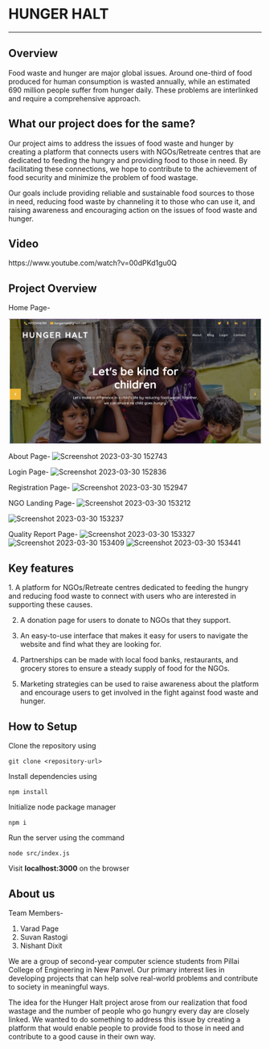 <h1>HUNGER HALT</h1>
<hr>
<h2>Overview</h2>
Food waste and hunger are major global issues. Around one-third of food produced for human consumption is wasted annually, while an estimated 690 million people suffer from hunger daily. These problems are interlinked and require a comprehensive approach.

<h2>What our project does for the same?</h2>
Our project aims to address the issues of food waste and hunger by creating a platform that connects users with NGOs/Retreate centres that are dedicated to feeding the hungry and providing food to those in need. By facilitating these connections, we hope to contribute to the achievement of food security and minimize the problem of food wastage.

Our goals include providing reliable and sustainable food sources to those in need, reducing food waste by channeling it to those who can use it, and raising awareness and encouraging action on the issues of food waste and hunger.

<h2>Video</h2>
https://www.youtube.com/watch?v=00dPKd1gu0Q

<h2>Project Overview</h2>
Home Page- 

![Screenshot](./images/ss2.png)



About Page-
![Screenshot 2023-03-30 152743](https://user-images.githubusercontent.com/113460779/228800636-de2845d4-5e59-46e9-80fb-579416cacab9.png)

Login Page-
![Screenshot 2023-03-30 152836](https://user-images.githubusercontent.com/113460779/228800888-33c2460d-4b0a-4bce-882f-56a9b4147872.png)

Registration Page-
![Screenshot 2023-03-30 152947](https://user-images.githubusercontent.com/113460779/228801171-f96b4b05-132a-4e2f-934d-d640c621d287.png)

NGO Landing Page-
![Screenshot 2023-03-30 153212](https://user-images.githubusercontent.com/113460779/228801789-e3bbbf9e-23a0-4948-8479-6d3adf2aca80.png)


![Screenshot 2023-03-30 153237](https://user-images.githubusercontent.com/113460779/228801890-e7f58ef4-63fa-4cf5-a199-5b347ea99d08.png)

Quality Report Page-
![Screenshot 2023-03-30 153327](https://user-images.githubusercontent.com/113460779/228802138-2d6db004-fbce-48d5-a804-5eb5b4c6c99f.png)
![Screenshot 2023-03-30 153409](https://user-images.githubusercontent.com/113460779/228802318-3466fb23-fd4a-4c61-9958-1fc3629fa21f.png)
![Screenshot 2023-03-30 153441](https://user-images.githubusercontent.com/113460779/228802460-6c82b718-bb9d-4d68-b18d-516d9f554b37.png)


<h2>Key features</h2>
1. A platform for NGOs/Retreate centres dedicated to feeding the hungry and reducing food waste to connect with users who are interested in supporting these causes.

2.  A donation page for users to donate to NGOs that they support.

3. An easy-to-use interface that makes it easy for users to navigate the website and find what they are looking for.

4. Partnerships can be made with local food banks, restaurants, and grocery stores to ensure a steady supply of food for the NGOs.

5. Marketing strategies can be used  to raise awareness about the platform and encourage users to get involved in the fight against food waste and hunger.


<h2>How to Setup</h2>
Clone the repository using 

```
git clone <repository-url>
```

Install dependencies using 
```
npm install
```
Initialize node package manager
```
npm i
```
Run the server using the command 
```
node src/index.js
```
Visit <b>localhost:3000</b> on the browser 
<h2>About us</h2>

Team Members- 

1. Varad Page
2. Suvan Rastogi
3. Nishant Dixit

We are a group of second-year computer science students from Pillai College of Engineering in New Panvel. Our primary interest lies in developing projects that can help solve real-world problems and contribute to society in meaningful ways.

The idea for the Hunger Halt project arose from our realization that food wastage and the number of people who go hungry every day are closely linked. We wanted to do something to address this issue by creating a platform that would enable people to provide food to those in need and contribute to a good cause in their own way.
